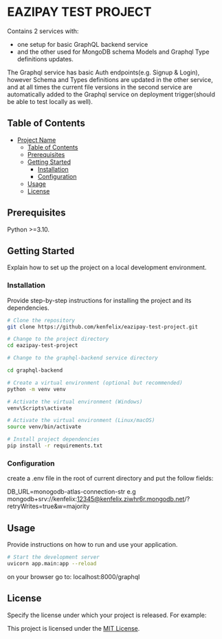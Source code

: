 # EAZIPAY TEST PROJECT

Contains 2 services with:
- one setup for basic GraphQL backend service
- and the other used for MongoDB schema Models and Graphql Type definitions updates.

The Graphql service has basic Auth endpoints(e.g. Signup & Login), however Schema and Types definitions are updated in the other service, and at all times the current file versions in the second service are automatically added to the Graphql service on deployment trigger(should be able to test locally as well).

## Table of Contents

- [Project Name](#project-name)
  - [Table of Contents](#table-of-contents)
  - [Prerequisites](#prerequisites)
  - [Getting Started](#getting-started)
    - [Installation](#installation)
    - [Configuration](#configuration)
  - [Usage](#usage)
  - [License](#license)



## Prerequisites

Python >=3.10.

## Getting Started

Explain how to set up the project on a local development environment.

### Installation

Provide step-by-step instructions for installing the project and its dependencies.

```bash
# Clone the repository
git clone https://github.com/kenfelix/eazipay-test-project.git

# Change to the project directory
cd eazipay-test-project

# Change to the graphql-backend service directory

cd graphql-backend

# Create a virtual environment (optional but recommended)
python -m venv venv

# Activate the virtual environment (Windows)
venv\Scripts\activate

# Activate the virtual environment (Linux/macOS)
source venv/bin/activate

# Install project dependencies
pip install -r requirements.txt
```

### Configuration

create a .env file in the root of current directory and put the follow fields:

DB_URL=monogodb-atlas-connection-str e.g mongodb+srv://kenfelix:12345@kenfelix.ziwhr6r.mongodb.net/?retryWrites=true&w=majority

## Usage

Provide instructions on how to run and use your application.

```bash
# Start the development server
uvicorn app.main:app --reload
```

on your browser go to: localhost:8000/graphql


## License

Specify the license under which your project is released. For example:

This project is licensed under the [MIT License](LICENSE.md).

